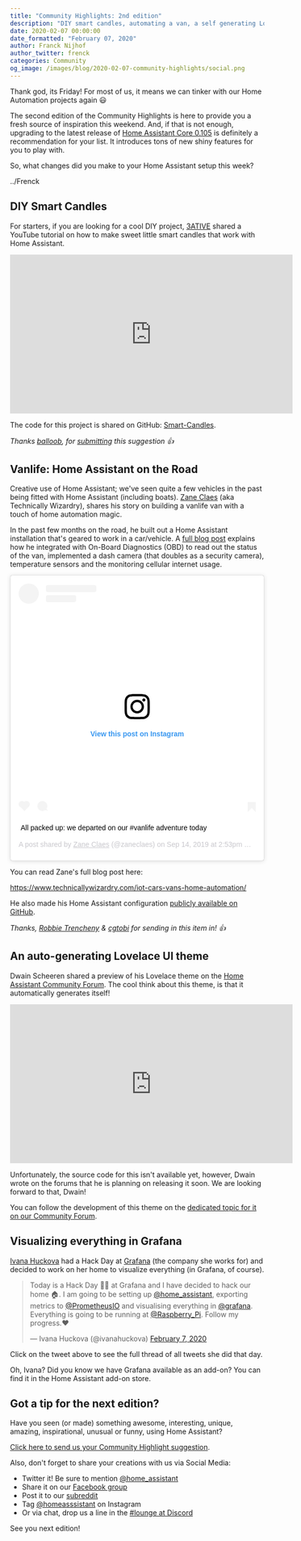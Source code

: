 ```yaml
---
title: "Community Highlights: 2nd edition"
description: "DIY smart candles, automating a van, a self generating Lovelace theme and visualizing with Grafana"
date: 2020-02-07 00:00:00
date_formatted: "February 07, 2020"
author: Franck Nijhof
author_twitter: frenck
categories: Community
og_image: /images/blog/2020-02-07-community-highlights/social.png
---
```


Thank god, its Friday! For most of us, it means we can tinker with our Home Automation projects again 😃

The second edition of the Community Highlights is here to provide you a fresh source of inspiration this weekend. And, if that is not enough, upgrading to the latest release of [Home Assistant Core 0.105](/blog/2020/02/05/release-105/) is definitely a recommendation for your list. It introduces tons of new shiny features for you to play with.

So, what changes did you make to your Home Assistant setup this week?

../Frenck

## DIY Smart Candles

For starters, if you are looking for a cool DIY project, [3ATIVE](https://twitter.com/3ATIVE) shared a YouTube tutorial on how to make sweet little smart candles that work with Home Assistant.

<div class='videoWrapper'>
<iframe width="560" height="315" src="https://www.youtube-nocookie.com/embed/OHwBA27FR9c" frameborder="0" allowfullscreen></iframe>
</div>

The code for this project is shared on GitHub: [Smart-Candles](https://github.com/3ative/Smart-Candles).

_Thanks [balloob](https://twitter.com/balloob), for [submitting](/suggest-community-highlight) this suggestion 👍_

## Vanlife: Home Assistant on the Road

Creative use of Home Assistant; we've seen quite a few vehicles in the past being fitted with Home Assistant (including boats). [Zane Claes](https://www.instagram.com/zaneclaes) (aka Technically Wizardry), shares his story on building a vanlife van with a touch of home automation magic.

In the past few months on the road, he built out a Home Assistant installation that's geared to work in a car/vehicle. A [full blog post](https://www.technicallywizardry.com/iot-cars-vans-home-automation/) explains how he integrated with On-Board Diagnostics (OBD) to read out the status of the van, implemented a dash camera (that doubles as a security camera), temperature sensors and the monitoring cellular internet usage.

<blockquote class="instagram-media" data-instgrm-captioned data-instgrm-permalink="https://www.instagram.com/p/B2aEux1pJrO/?utm_source=ig_embed&amp;utm_campaign=loading" data-instgrm-version="12" style=" background:#FFF; border:0; border-radius:3px; box-shadow:0 0 1px 0 rgba(0,0,0,0.5),0 1px 10px 0 rgba(0,0,0,0.15); margin: 1px; max-width:540px; min-width:326px; padding:0; width:99.375%; width:-webkit-calc(100% - 2px); width:calc(100% - 2px);"><div style="padding:16px;"> <a href="https://www.instagram.com/p/B2aEux1pJrO/?utm_source=ig_embed&amp;utm_campaign=loading" style=" background:#FFFFFF; line-height:0; padding:0 0; text-align:center; text-decoration:none; width:100%;" target="_blank"> <div style=" display: flex; flex-direction: row; align-items: center;"> <div style="background-color: #F4F4F4; border-radius: 50%; flex-grow: 0; height: 40px; margin-right: 14px; width: 40px;"></div> <div style="display: flex; flex-direction: column; flex-grow: 1; justify-content: center;"> <div style=" background-color: #F4F4F4; border-radius: 4px; flex-grow: 0; height: 14px; margin-bottom: 6px; width: 100px;"></div> <div style=" background-color: #F4F4F4; border-radius: 4px; flex-grow: 0; height: 14px; width: 60px;"></div></div></div><div style="padding: 19% 0;"></div> <div style="display:block; height:50px; margin:0 auto 12px; width:50px;"><svg width="50px" height="50px" viewBox="0 0 60 60" version="1.1" xmlns="https://www.w3.org/2000/svg" xmlns:xlink="https://www.w3.org/1999/xlink"><g stroke="none" stroke-width="1" fill="none" fill-rule="evenodd"><g transform="translate(-511.000000, -20.000000)" fill="#000000"><g><path d="M556.869,30.41 C554.814,30.41 553.148,32.076 553.148,34.131 C553.148,36.186 554.814,37.852 556.869,37.852 C558.924,37.852 560.59,36.186 560.59,34.131 C560.59,32.076 558.924,30.41 556.869,30.41 M541,60.657 C535.114,60.657 530.342,55.887 530.342,50 C530.342,44.114 535.114,39.342 541,39.342 C546.887,39.342 551.658,44.114 551.658,50 C551.658,55.887 546.887,60.657 541,60.657 M541,33.886 C532.1,33.886 524.886,41.1 524.886,50 C524.886,58.899 532.1,66.113 541,66.113 C549.9,66.113 557.115,58.899 557.115,50 C557.115,41.1 549.9,33.886 541,33.886 M565.378,62.101 C565.244,65.022 564.756,66.606 564.346,67.663 C563.803,69.06 563.154,70.057 562.106,71.106 C561.058,72.155 560.06,72.803 558.662,73.347 C557.607,73.757 556.021,74.244 553.102,74.378 C549.944,74.521 548.997,74.552 541,74.552 C533.003,74.552 532.056,74.521 528.898,74.378 C525.979,74.244 524.393,73.757 523.338,73.347 C521.94,72.803 520.942,72.155 519.894,71.106 C518.846,70.057 518.197,69.06 517.654,67.663 C517.244,66.606 516.755,65.022 516.623,62.101 C516.479,58.943 516.448,57.996 516.448,50 C516.448,42.003 516.479,41.056 516.623,37.899 C516.755,34.978 517.244,33.391 517.654,32.338 C518.197,30.938 518.846,29.942 519.894,28.894 C520.942,27.846 521.94,27.196 523.338,26.654 C524.393,26.244 525.979,25.756 528.898,25.623 C532.057,25.479 533.004,25.448 541,25.448 C548.997,25.448 549.943,25.479 553.102,25.623 C556.021,25.756 557.607,26.244 558.662,26.654 C560.06,27.196 561.058,27.846 562.106,28.894 C563.154,29.942 563.803,30.938 564.346,32.338 C564.756,33.391 565.244,34.978 565.378,37.899 C565.522,41.056 565.552,42.003 565.552,50 C565.552,57.996 565.522,58.943 565.378,62.101 M570.82,37.631 C570.674,34.438 570.167,32.258 569.425,30.349 C568.659,28.377 567.633,26.702 565.965,25.035 C564.297,23.368 562.623,22.342 560.652,21.575 C558.743,20.834 556.562,20.326 553.369,20.18 C550.169,20.033 549.148,20 541,20 C532.853,20 531.831,20.033 528.631,20.18 C525.438,20.326 523.257,20.834 521.349,21.575 C519.376,22.342 517.703,23.368 516.035,25.035 C514.368,26.702 513.342,28.377 512.574,30.349 C511.834,32.258 511.326,34.438 511.181,37.631 C511.035,40.831 511,41.851 511,50 C511,58.147 511.035,59.17 511.181,62.369 C511.326,65.562 511.834,67.743 512.574,69.651 C513.342,71.625 514.368,73.296 516.035,74.965 C517.703,76.634 519.376,77.658 521.349,78.425 C523.257,79.167 525.438,79.673 528.631,79.82 C531.831,79.965 532.853,80.001 541,80.001 C549.148,80.001 550.169,79.965 553.369,79.82 C556.562,79.673 558.743,79.167 560.652,78.425 C562.623,77.658 564.297,76.634 565.965,74.965 C567.633,73.296 568.659,71.625 569.425,69.651 C570.167,67.743 570.674,65.562 570.82,62.369 C570.966,59.17 571,58.147 571,50 C571,41.851 570.966,40.831 570.82,37.631"></path></g></g></g></svg></div><div style="padding-top: 8px;"> <div style=" color:#3897f0; font-family:Arial,sans-serif; font-size:14px; font-style:normal; font-weight:550; line-height:18px;"> View this post on Instagram</div></div><div style="padding: 12.5% 0;"></div> <div style="display: flex; flex-direction: row; margin-bottom: 14px; align-items: center;"><div> <div style="background-color: #F4F4F4; border-radius: 50%; height: 12.5px; width: 12.5px; transform: translateX(0px) translateY(7px);"></div> <div style="background-color: #F4F4F4; height: 12.5px; transform: rotate(-45deg) translateX(3px) translateY(1px); width: 12.5px; flex-grow: 0; margin-right: 14px; margin-left: 2px;"></div> <div style="background-color: #F4F4F4; border-radius: 50%; height: 12.5px; width: 12.5px; transform: translateX(9px) translateY(-18px);"></div></div><div style="margin-left: 8px;"> <div style=" background-color: #F4F4F4; border-radius: 50%; flex-grow: 0; height: 20px; width: 20px;"></div> <div style=" width: 0; height: 0; border-top: 2px solid transparent; border-left: 6px solid #f4f4f4; border-bottom: 2px solid transparent; transform: translateX(16px) translateY(-4px) rotate(30deg)"></div></div><div style="margin-left: auto;"> <div style=" width: 0px; border-top: 8px solid #F4F4F4; border-right: 8px solid transparent; transform: translateY(16px);"></div> <div style=" background-color: #F4F4F4; flex-grow: 0; height: 12px; width: 16px; transform: translateY(-4px);"></div> <div style=" width: 0; height: 0; border-top: 8px solid #F4F4F4; border-left: 8px solid transparent; transform: translateY(-4px) translateX(8px);"></div></div></div></a> <p style=" margin:8px 0 0 0; padding:0 4px;"> <a href="https://www.instagram.com/p/B2aEux1pJrO/?utm_source=ig_embed&amp;utm_campaign=loading" style=" color:#000; font-family:Arial,sans-serif; font-size:14px; font-style:normal; font-weight:normal; line-height:17px; text-decoration:none; word-wrap:break-word;" target="_blank">All packed up: we departed on our #vanlife adventure today</a></p> <p style=" color:#c9c8cd; font-family:Arial,sans-serif; font-size:14px; line-height:17px; margin-bottom:0; margin-top:8px; overflow:hidden; padding:8px 0 7px; text-align:center; text-overflow:ellipsis; white-space:nowrap;">A post shared by <a href="https://www.instagram.com/zaneclaes/?utm_source=ig_embed&amp;utm_campaign=loading" style=" color:#c9c8cd; font-family:Arial,sans-serif; font-size:14px; font-style:normal; font-weight:normal; line-height:17px;" target="_blank"> Zane Claes</a> (@zaneclaes) on <time style=" font-family:Arial,sans-serif; font-size:14px; line-height:17px;" datetime="2019-09-14T21:53:07+00:00">Sep 14, 2019 at 2:53pm PDT</time></p></div></blockquote>
<script async src="//www.instagram.com/embed.js"></script>

You can read Zane's full blog post here:

<https://www.technicallywizardry.com/iot-cars-vans-home-automation/>

He also made his Home Assistant configuration [publicly available on GitHub](https://github.com/zaneclaes/van-home-assistant-config).
 
_Thanks, [Robbie Trencheny](https://twitter.com/robbie) & [cgtobi](https://twitter.com/cgtobi) for sending in this item in! 👍_

## An auto-generating Lovelace UI theme

Dwain Scheeren shared a preview of his Lovelace theme on the [Home Assistant Community Forum]((https://community.home-assistant.io/t/dwains-theme-an-auto-generating-lovelace-ui-theme/168593)). The cool think about this theme, is that it automatically generates itself!

<div class='videoWrapper'>
<iframe width="560" height="315" src="https://www.youtube-nocookie.com/embed/Wdh0q8K3JSk" frameborder="0" allowfullscreen></iframe>
</div>

Unfortunately, the source code for this isn't available yet, however, Dwain wrote on the forums that he is planning on releasing it soon. We are looking forward to that, Dwain!

You can follow the development of this theme on the [dedicated topic for it on our Community Forum](https://community.home-assistant.io/t/dwains-theme-an-auto-generating-lovelace-ui-theme/168593).

## Visualizing everything in Grafana

[Ivana Huckova](https://twitter.com/ivanahuckova) had a Hack Day at [Grafana](https://www.grafana.com) (the company she works for) and decided to work on her home to visualize everything (in Grafana, of course).

<blockquote class="twitter-tweet">
<p lang="en" dir="ltr">Today is a Hack Day 👩‍💻 at Grafana and I have decided to hack our home 🏠. I am going to be setting up <a href="https://twitter.com/home_assistant?ref_src=twsrc%5Etfw">@home_assistant</a>, exporting metrics to <a href="https://twitter.com/PrometheusIO?ref_src=twsrc%5Etfw">@PrometheusIO</a> and visualising everything in <a href="https://twitter.com/grafana?ref_src=twsrc%5Etfw">@grafana</a>. Everything is going to be running at <a href="https://twitter.com/Raspberry_Pi?ref_src=twsrc%5Etfw">@Raspberry_Pi</a>. Follow my progress.❤️</p>&mdash; Ivana Huckova (@ivanahuckova) <a href="https://twitter.com/ivanahuckova/status/1225733533597159424?ref_src=twsrc%5Etfw">February 7, 2020</a>
</blockquote>

Click on the tweet above to see the full thread of all tweets she did that day.

Oh, Ivana? Did you know we have Grafana available as an add-on? You can find it in the Home Assistant add-on store.

## Got a tip for the next edition?

Have you seen (or made) something awesome, interesting, unique, amazing, inspirational, unusual or funny, using Home Assistant?

[Click here to send us your Community Highlight suggestion](/suggest-community-highlight).

Also, don't forget to share your creations with us via Social Media:

- Twitter it! Be sure to mention [@home_assistant][twitter]
- Share it on our [Facebook group][facebook-group]
- Post it to our [subreddit][reddit]
- Tag [@homeasssistant][instagram] on Instagram
- Or via chat, drop us a line in the [#lounge at Discord][chat]

See you next edition!

[chat]: https://www.home-assistant.io/join-chat
[facebook-group]: https://www.facebook.com/groups/HomeAssistant/
[instagram]: https://www.instagram.com/homeassistant/
[reddit]: https://www.reddit.com/r/homeassistant
[twitter]: https://www.twitter.com/home_assistant
